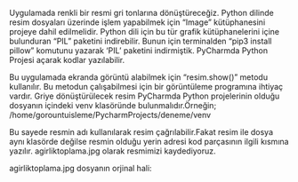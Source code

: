 Uygulamada renkli bir resmi gri tonlarına dönüştüreceğiz. Python dilinde resim dosyaları üzerinde işlem yapabilmek için “Image” kütüphanesini projeye dahil edilmelidir. Python dili için bu tür grafik kütüphanelerini içine bulunduran “PIL” paketini indirebilir. Bunun için terminalden “pip3 install pillow” komutunu yazarak ‘PIL’ paketini indirmiştik. PyCharmda Python Projesi açarak  kodlar yazılabilir.

Bu uygulamada ekranda görüntü alabilmek için “resim.show()” metodu kullanılır. Bu metodun çalışabilmesi için bir görüntüleme programına ihtiyaç vardır.
Griye dönüştürülecek resim PyCharmda Python projelerinin olduğu dosyanın içindeki venv klasöründe bulunmalıdır.Örneğin;
/home/gorountuisleme/PycharmProjects/deneme/venv


Bu sayede resmin adı kullanılarak resim çağrılabilir.Fakat resim ile dosya aynı klasörde değilse resmin olduğu yerin adresi kod parçasının ilgili kısmına yazılır. agirliktoplama.jpg olarak resmimizi kaydediyoruz.

agirliktoplama.jpg dosyanın orjinal hali:

